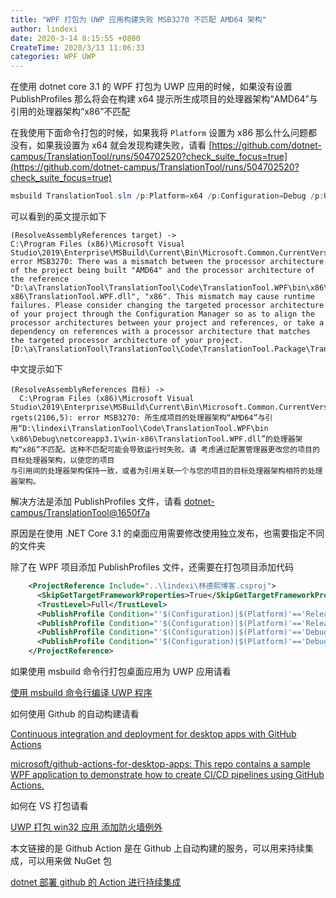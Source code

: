 ```yaml
---
title: "WPF 打包为 UWP 应用构建失败 MSB3270 不匹配 AMD64 架构"
author: lindexi
date: 2020-3-14 8:15:55 +0800
CreateTime: 2020/3/13 11:06:33
categories: WPF UWP
---
```


在使用 dotnet core 3.1 的 WPF 打包为 UWP 应用的时候，如果没有设置 PublishProfiles 那么将会在构建 x64 提示所生成项目的处理器架构“AMD64”与引用的处理器架构“x86”不匹配

<!--more-->


<!-- CreateTime:2020/3/13 11:06:33 -->

<!-- 发布 -->

在我使用下面命令打包的时候，如果我将 `Platform` 设置为 x86 那么什么问题都没有，如果我设置为 x64 就会发现构建失败，请看 [https://github.com/dotnet-campus/TranslationTool/runs/504702520?check_suite_focus=true](https://github.com/dotnet-campus/TranslationTool/runs/504702520?check_suite_focus=true)

```csharp
msbuild TranslationTool.sln /p:Platform=x64 /p:Configuration=Debug /p:UapAppxPackageBuildMode=StoreOnly /p:AppxBundle=Never /p:PackageCertificateKeyFile=TranslationTool.Package_TemporaryKey.pfx /p:PackageCertificatePassword="123"
```

可以看到的英文提示如下

```
(ResolveAssemblyReferences target) ->   
C:\Program Files (x86)\Microsoft Visual Studio\2019\Enterprise\MSBuild\Current\Bin\Microsoft.Common.CurrentVersion.targets(2106,5): error MSB3270: There was a mismatch between the processor architecture of the project being built "AMD64" and the processor architecture of the reference "D:\a\TranslationTool\TranslationTool\Code\TranslationTool.WPF\bin\x86\Debug\netcoreapp3.1\win-x86\TranslationTool.WPF.dll", "x86". This mismatch may cause runtime failures. Please consider changing the targeted processor architecture of your project through the Configuration Manager so as to align the processor architectures between your project and references, or take a dependency on references with a processor architecture that matches the targeted processor architecture of your project. [D:\a\TranslationTool\TranslationTool\Code\TranslationTool.Package\TranslationTool.Package.wapproj]
```

中文提示如下

```
(ResolveAssemblyReferences 目标) ->
  C:\Program Files (x86)\Microsoft Visual Studio\2019\Enterprise\MSBuild\Current\Bin\Microsoft.Common.CurrentVersion.ta
rgets(2106,5): error MSB3270: 所生成项目的处理器架构“AMD64”与引用“D:\lindexi\TranslationTool\Code\TranslationTool.WPF\bin
\x86\Debug\netcoreapp3.1\win-x86\TranslationTool.WPF.dll”的处理器架构“x86”不匹配。这种不匹配可能会导致运行时失败。请 考虑通过配置管理器更改您的项目的目标处理器架构，以使您的项目
与引用间的处理器架构保持一致，或者为引用关联一个与您的项目的目标处理器架构相符的处理器架构。
```

解决方法是添加 PublishProfiles 文件，请看 [dotnet-campus/TranslationTool@1650f7a](https://github.com/dotnet-campus/TranslationTool/commit/1650f7a9a12cc2a9df1595477f21a928507ea201)

原因是在使用 .NET Core 3.1 的桌面应用需要修改使用独立发布，也需要指定不同的文件夹

除了在 WPF 项目添加 PublishProfiles 文件，还需要在打包项目添加代码

```xml
    <ProjectReference Include="..\lindexi\林德熙博客.csproj">
      <SkipGetTargetFrameworkProperties>True</SkipGetTargetFrameworkProperties>
      <TrustLevel>Full</TrustLevel>
      <PublishProfile Condition="'$(Configuration)|$(Platform)'=='Release|x86'">Properties\PublishProfiles\SelfContainedWin86.pubxml</PublishProfile>
      <PublishProfile Condition="'$(Configuration)|$(Platform)'=='Release|x64'">Properties\PublishProfiles\SelfContainedWin64.pubxml</PublishProfile>
      <PublishProfile Condition="'$(Configuration)|$(Platform)'=='Debug|x86'">Properties\PublishProfiles\SelfContainedWin86Debug.pubxml</PublishProfile>
      <PublishProfile Condition="'$(Configuration)|$(Platform)'=='Debug|x64'">Properties\PublishProfiles\SelfContainedWin64Debug.pubxml</PublishProfile>
    </ProjectReference>
```

如果使用 msbuild 命令行打包桌面应用为 UWP 应用请看 

[使用 msbuild 命令行编译 UWP 程序](https://blog.lindexi.com/post/win10-uwp-%E4%BD%BF%E7%94%A8-msbuild-%E5%91%BD%E4%BB%A4%E8%A1%8C%E7%BC%96%E8%AF%91-UWP-%E7%A8%8B%E5%BA%8F.html)

如何使用 Github 的自动构建请看

[Continuous integration and deployment for desktop apps with GitHub Actions](https://devblogs.microsoft.com/dotnet/continuous-integration-and-deployment-for-desktop-apps-with-github-actions/#comment-4898 )

[microsoft/github-actions-for-desktop-apps: This repo contains a sample WPF application to demonstrate how to create CI/CD pipelines using GitHub Actions.](https://github.com/microsoft/github-actions-for-desktop-apps )

如何在 VS 打包请看

[UWP 打包 win32 应用 添加防火墙例外](https://blog.lindexi.com/post/UWP-%E6%89%93%E5%8C%85-win32-%E5%BA%94%E7%94%A8-%E6%B7%BB%E5%8A%A0%E9%98%B2%E7%81%AB%E5%A2%99%E4%BE%8B%E5%A4%96.html)

本文链接的是 Github Action 是在 Github 上自动构建的服务，可以用来持续集成，可以用来做 NuGet 包

[dotnet 部署 github 的 Action 进行持续集成](https://blog.lindexi.com/post/dotnet-%E9%83%A8%E7%BD%B2-github-%E7%9A%84-Action-%E8%BF%9B%E8%A1%8C%E6%8C%81%E7%BB%AD%E9%9B%86%E6%88%90.html)

